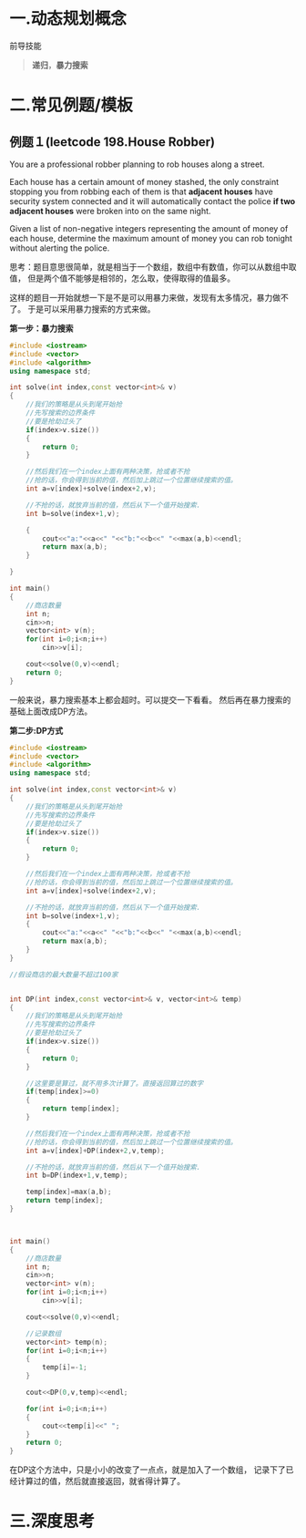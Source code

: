 # 一.动态规划概念
前导技能
>**递归**，**暴力搜索**


# 二.常见例题/模板
## 例题１(leetcode 198.House Robber)
You are a professional robber planning to rob houses
along a street.

Each house has a certain amount of money stashed, the
only constraint stopping you from robbing each of them
is that **adjacent houses** have security system connected
and it will automatically contact the police
**if two adjacent houses** were broken into on the same night.

Given a list of non-negative integers representing the amount
of money of each house, determine the maximum amount of money
you can rob tonight without alerting the police.


思考：题目意思很简单，就是相当于一个数组，数组中有数值，你可以从数组中取值，
但是两个值不能够是相邻的，怎么取，使得取得的值最多。

这样的题目一开始就想一下是不是可以用暴力来做，发现有太多情况，暴力做不了。
于是可以采用暴力搜索的方式来做。

**第一步：暴力搜索**
```c++
#include <iostream>
#include <vector>
#include <algorithm>
using namespace std;

int solve(int index,const vector<int>& v)
{
    //我们的策略是从头到尾开始抢
    //先写搜索的边界条件
    //要是抢劫过头了
    if(index>v.size())
    {
        return 0;
    }

    //然后我们在一个index上面有两种决策，抢或者不抢
    //抢的话，你会得到当前的值，然后加上跳过一个位置继续搜索的值。
    int a=v[index]+solve(index+2,v);

    //不抢的话，就放弃当前的值，然后从下一个值开始搜索.
    int b=solve(index+1,v);

    {
        cout<<"a:"<<a<<" "<<"b:"<<b<<" "<<max(a,b)<<endl;
        return max(a,b);
    }

}

int main()
{
    //商店数量
    int n;
    cin>>n;
    vector<int> v(n);
    for(int i=0;i<n;i++)
        cin>>v[i];

    cout<<solve(0,v)<<endl;
    return 0;
}
```
一般来说，暴力搜索基本上都会超时。可以提交一下看看。
然后再在暴力搜索的基础上面改成DP方法。

**第二步:DP方式**
```c++
#include <iostream>
#include <vector>
#include <algorithm>
using namespace std;

int solve(int index,const vector<int>& v)
{
    //我们的策略是从头到尾开始抢
    //先写搜索的边界条件
    //要是抢劫过头了
    if(index>v.size())
    {
        return 0;
    }

    //然后我们在一个index上面有两种决策，抢或者不抢
    //抢的话，你会得到当前的值，然后加上跳过一个位置继续搜索的值。
    int a=v[index]+solve(index+2,v);

    //不抢的话，就放弃当前的值，然后从下一个值开始搜索.
    int b=solve(index+1,v);
    {
        cout<<"a:"<<a<<" "<<"b:"<<b<<" "<<max(a,b)<<endl;
        return max(a,b);
    }
}

//假设商店的最大数量不超过100家


int DP(int index,const vector<int>& v, vector<int>& temp)
{
    //我们的策略是从头到尾开始抢
    //先写搜索的边界条件
    //要是抢劫过头了
    if(index>v.size())
    {
        return 0;
    }

    //这里要是算过，就不用多次计算了。直接返回算过的数字
    if(temp[index]>=0)
    {
        return temp[index];
    }

    //然后我们在一个index上面有两种决策，抢或者不抢
    //抢的话，你会得到当前的值，然后加上跳过一个位置继续搜索的值。
    int a=v[index]+DP(index+2,v,temp);

    //不抢的话，就放弃当前的值，然后从下一个值开始搜索.
    int b=DP(index+1,v,temp);

    temp[index]=max(a,b);
    return temp[index];
}



int main()
{
    //商店数量
    int n;
    cin>>n;
    vector<int> v(n);
    for(int i=0;i<n;i++)
        cin>>v[i];

    cout<<solve(0,v)<<endl;

    //记录数组
    vector<int> temp(n);
    for(int i=0;i<n;i++)
    {
        temp[i]=-1;
    }

    cout<<DP(0,v,temp)<<endl;

    for(int i=0;i<n;i++)
    {
        cout<<temp[i]<<" ";
    }
    return 0;
}
```

在DP这个方法中，只是小小的改变了一点点，就是加入了一个数组，
记录下了已经计算过的值，然后就直接返回，就省得计算了。


# 三.深度思考
